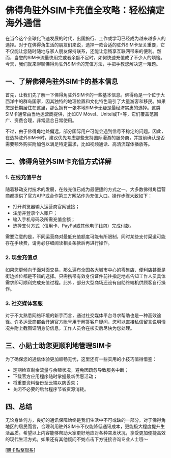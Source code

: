 # 佛得角驻外SIM卡充值全攻略：轻松搞定海外通信

在当今这个全球化飞速发展的时代，出国旅行、工作或学习已经成为越来越多人的选择。对于在佛得角生活的朋友们来说，选择一款合适的驻外SIM卡至关重要，它不仅能让您随时随地与家人朋友保持联系，还能让您畅享互联网带来的便利。然而，当您的SIM卡流量快用完或者余额不足时，如何快速充值成了不少人的烦恼。今天，我们就来聊聊佛得角驻外SIM卡的充值方法，手把手教您解决这一难题。

## 一、了解佛得角驻外SIM卡的基本信息

首先，让我们先了解一下佛得角驻外SIM卡的一些基本信息。佛得角是一个位于大西洋中的群岛国家，因其独特的地理位置和文化特色吸引了大量游客和移民。如果您是长期居住在这里，那么拥有一张本地SIM卡无疑是最经济实惠的选择。这类SIM卡通常由当地运营商提供，比如CV Móvel、Unitel或T+等，它们覆盖范围广、资费合理，非常适合日常使用。

不过，由于佛得角地处偏远，部分国际用户可能会遇到信号不稳定的问题。因此，在选择驻外SIM卡时，建议优先考虑那些支持国际漫游的服务商，并提前确认是否需要额外购买附加包以满足特定需求，比如视频通话、高清流媒体播放等。

## 二、佛得角驻外SIM卡充值方式详解

### 1. 在线充值平台

随着移动支付技术的发展，在线充值已成为最便捷的方式之一。大多数佛得角运营商都提供了官方APP或合作第三方网站作为充值入口。操作步骤大致如下：

- 打开浏览器输入运营商官网链接；
- 注册并登录个人账户；
- 输入手机号码及所需充值金额；
- 选择支付方式（信用卡、PayPal或其他电子钱包）完成付款。

需要注意的是，不同运营商对最低充值额度可能有所限制，同时某些支付渠道可能存在手续费，请务必仔细阅读相关条款后再进行操作。

### 2. 现金充值点

如果您更倾向于面对面交易，那么遍布全国各大城市中心的零售店、便利店甚至是街边摊位都是不错的选择。只需携带有效身份证件前往指定地点告知工作人员具体需求即可顺利完成充值过程。此外，部分大型商场还设有自助终端机供顾客自行操作。

### 3. 社交媒体客服

对于不太熟悉网络环境的新手而言，通过社交媒体平台寻求帮助也是一种高效途径。许多运营商都会开通官方账号用于解答客户疑问，您可以直接私信留言说明情况并附上截图证明身份信息，工作人员会在核实后尽快为您处理。

## 三、小贴士助您更顺利地管理SIM卡

为了确保您的通信体验更加顺畅无忧，这里还有一些实用的小技巧值得借鉴：

- 定期检查剩余流量与余额状况，避免因疏忽导致服务中断；
- 下载官方应用程序随时掌握最新优惠活动；
- 将重要资料备份至云端以防丢失；
- 关闭不必要的后台程序节省资源消耗。

## 四、总结

无论身处何方，良好的通讯保障始终是我们生活中不可或缺的一部分。对于佛得角地区的居民而言，合理利用驻外SIM卡不仅能降低通讯成本，更能极大程度提升生活品质。希望以上内容能够帮助大家更好地应对各种突发状况，享受更加便捷高效的现代生活方式。如果还有其他疑问不妨点击下方链接咨询专业人士哦～

[[購卡點擊聯系](https://t.me/s/esim1088)]